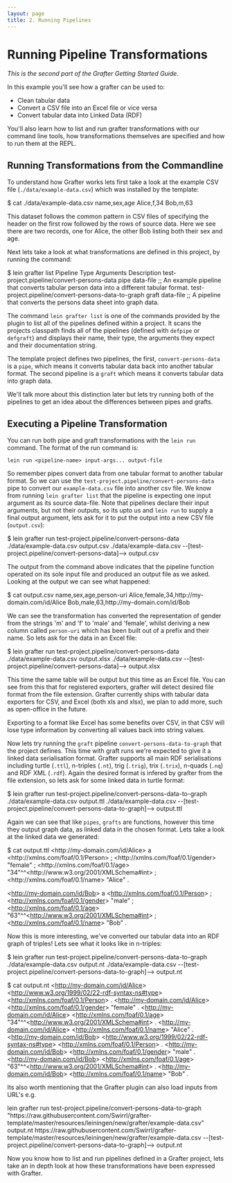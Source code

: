 ```yaml
---
layout: page
title: 2. Running Pipelines
---
```


# Running Pipeline Transformations

*This is the second part of the Grafter Getting Started Guide.*

In this example you'll see how a grafter can be used to:

- Clean tabular data
- Convert a CSV file into an Excel file or vice versa
- Convert tabular data into Linked Data (RDF)

You'll also learn how to list and run grafter transformations with our
command line tools, how transformations themselves are specified and
how to run them at the REPL.

## Running Transformations from the Commandline

To understand how Grafter works lets first take a look at the example
CSV file (`./data/example-data.csv`) which was installed by the
template:

<div class="terminal-wrapper">
  <div class="terminal-inner">$ cat ./data/example-data.csv
name,sex,age
Alice,f,34
Bob,m,63</div>
</div>

This dataset follows the common pattern in CSV files of specifying the
header on the first row followed by the rows of source data.  Here we
see there are two records, one for Alice, the other Bob listing both
their sex and age.

Next lets take a look at what transformations are defined in this
project, by running the command:

<div class="terminal-wrapper">
  <div class="terminal-inner">$ lein grafter list
Pipeline                                                     Type      Arguments            Description
test-project.pipeline/convert-persons-data                   pipe      data-file            ;; An example pipeline that converts tabular person data into a different tabular format.
test-project.pipeline/convert-persons-data-to-graph          graft     data-file            ;; A pipeline that converts the persons data sheet into graph data.</div>
</div>

The command `lein grafter list` is one of the commands provided by the
plugin to list all of the pipelines defined within a project.  It
scans the projects classpath finds all of the pipelines (defined with
`defpipe` or `defgraft`) and displays their name, their type, the
arguments they expect and their documentation string.

The template project defines two pipelines, the first,
`convert-persons-data` is a `pipe`, which means it converts tabular
data back into another tabular format.  The second pipeline is a
`graft` which means it converts tabular data into graph data.

We'll talk more about this distinction later but lets try running both
of the pipelines to get an idea about the differences between pipes
and grafts.

## Executing a Pipeline Transformation

You can run both pipe and graft transformations with the `lein run`
command.  The format of the run command is:

    lein run <pipeline-name> input-args... output-file

So remember pipes convert data from one tabular format to another
tabular format.  So we can use the
`test-project.pipeline/convert-persons-data` pipe to convert our
`example-data.csv` file into another csv file.  We know from running
`lein grafter list` that the pipeline is expecting one input argument
as its source data-file.  Note that pipelines declare their input
arguments, but not their outputs, so its upto us and `lein run` to
supply a final output argument, lets ask for it to put the output into
a new CSV file (`output.csv`):

<div class="terminal-wrapper">
  <div class="terminal-inner">$ lein grafter run test-project.pipeline/convert-persons-data ./data/example-data.csv output.csv
./data/example-data.csv --[test-project.pipeline/convert-persons-data]--> output.csv</div>
</div>

The output from the command above indicates that the pipeline function
operated on its sole input file and produced an output file as we
asked.  Looking at the output we can see what happened:

<div class="terminal-wrapper">
  <div class="terminal-inner">$ cat output.csv
name,sex,age,person-uri
Alice,female,34,http://my-domain.com/id/Alice
Bob,male,63,http://my-domain.com/id/Bob</div>
</div>

We can see the transformation has converted the representation of
gender from the strings 'm' and 'f' to 'male' and 'female', whilst
deriving a new column called `person-uri` which has been built out of
a prefix and their name.  So lets ask for the data in an Excel file:

<div class="terminal-wrapper">
  <div class="terminal-inner">$ lein grafter run test-project.pipeline/convert-persons-data ./data/example-data.csv output.xlsx
./data/example-data.csv --[test-project.pipeline/convert-persons-data]--> output.xlsx</div>
</div>

This time the same table will be output but this time as an Excel
file.  You can see from this that for registered exporters, grafter
will detect desired file format from the file extension.  Grafter
currently ships with tabular data exporters for CSV, and Excel (both
xls and xlsx), we plan to add more, such as open-office in the future.

Exporting to a format like Excel has some benefits over CSV, in that
CSV will lose type information by converting all values back into
string values.

Now lets try running the `graft` pipeline
`convert-persons-data-to-graph` that the project defines.  This time
with graft runs we're expected to give it a linked data serialisation
format.  Grafter supports all main RDF serialisations including turtle
(`.ttl`), n-triples (`.nt`), trig (`.trig`), trix (`.trix`), n-quads
(`.nq`) and RDF XML (`.rdf`).  Again the desired format is infered by
grafter from the file extension, so lets ask for some linked data in
turtle format:

<div class="terminal-wrapper">
  <div class="terminal-inner">$ lein grafter run test-project.pipeline/convert-persons-data-to-graph ./data/example-data.csv output.ttl
./data/example-data.csv --[test-project.pipeline/convert-persons-data-to-graph]--> output.ttl</div>
</div>

Again we can see that like `pipes`, `grafts` are functions, however
this time they output graph data, as linked data in the chosen format.
Lets take a look at the linked data we generated:

<div class="terminal-wrapper">
  <div class="terminal-inner">$ cat output.ttl
&lt;http://my-domain.com/id/Alice&gt; a &lt;http://xmlns.com/foaf/0.1/Person&gt; ;
	&lt;http://xmlns.com/foaf/0.1/gender&gt; "female" ;
	&lt;http://xmlns.com/foaf/0.1/age&gt; "34"^^&lt;http://www.w3.org/2001/XMLSchema#int&gt; ;
	&lt;http://xmlns.com/foaf/0.1/name&gt; "Alice" .

&lt;http://my-domain.com/id/Bob&gt; a &lt;http://xmlns.com/foaf/0.1/Person&gt; ;
	&lt;http://xmlns.com/foaf/0.1/gender&gt; "male" ;
	&lt;http://xmlns.com/foaf/0.1/age&gt; "63"^^&lt;http://www.w3.org/2001/XMLSchema#int&gt; ;
	&lt;http://xmlns.com/foaf/0.1/name&gt; "Bob" .</div>
</div>

Now this is more interesting, we've converted our tabular data into an
RDF graph of triples!  Lets see what it looks like in n-triples:

<div class="terminal-wrapper">
  <div class="terminal-inner">$ lein grafter run test-project.pipeline/convert-persons-data-to-graph ./data/example-data.csv output.nt
./data/example-data.csv --[test-project.pipeline/convert-persons-data-to-graph]--> output.nt

$ cat output.nt
&lt;http://my-domain.com/id/Alice&gt; &lt;http://www.w3.org/1999/02/22-rdf-syntax-ns#type&gt; &lt;http://xmlns.com/foaf/0.1/Person&gt; .
&lt;http://my-domain.com/id/Alice&gt; &lt;http://xmlns.com/foaf/0.1/gender&gt; "female" .
&lt;http://my-domain.com/id/Alice&gt; &lt;http://xmlns.com/foaf/0.1/age&gt; "34"^^&lt;http://www.w3.org/2001/XMLSchema#int&gt; .
&lt;http://my-domain.com/id/Alice&gt; &lt;http://xmlns.com/foaf/0.1/name&gt; "Alice" .
&lt;http://my-domain.com/id/Bob&gt; &lt;http://www.w3.org/1999/02/22-rdf-syntax-ns#type&gt; &lt;http://xmlns.com/foaf/0.1/Person&gt; .
&lt;http://my-domain.com/id/Bob&gt; &lt;http://xmlns.com/foaf/0.1/gender&gt; "male" .
&lt;http://my-domain.com/id/Bob&gt; &lt;http://xmlns.com/foaf/0.1/age&gt; "63"^^&lt;http://www.w3.org/2001/XMLSchema#int&gt; .
&lt;http://my-domain.com/id/Bob&gt; &lt;http://xmlns.com/foaf/0.1/name&gt; "Bob" .</div>
</div>

Its also worth mentioning that the Grafter plugin can also load inputs
from URL's e.g.

<div class="terminal-wrapper">
  <div class="terminal-inner">lein grafter run test-project.pipeline/convert-persons-data-to-graph "https://raw.githubusercontent.com/Swirrl/grafter-template/master/resources/leiningen/new/grafter/example-data.csv" output.nt
https://raw.githubusercontent.com/Swirrl/grafter-template/master/resources/leiningen/new/grafter/example-data.csv --[test-project.pipeline/convert-persons-data-to-graph]--> output.nt</div>
</div>


Now you know how to list and run pipelines defined in a Grafter
project, lets take an in depth look at how these transformations have
been expressed with Grafter.
